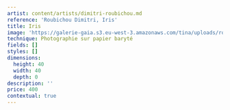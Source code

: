 ```yaml
---
artist: content/artists/dimitri-roubichou.md
reference: 'Roubichou Dimitri, Iris'
title: Iris
image: 'https://galerie-gaia.s3.eu-west-3.amazonaws.com/tina/uploads/roubichou-dimitri/galerie-gaia-roubichou-iris.jpg'
technique: Photographie sur papier baryté
fields: []
styles: []
dimensions:
  height: 40
  width: 40
  depth: 0
description: ''
price: 400
contextual: true
---
```


